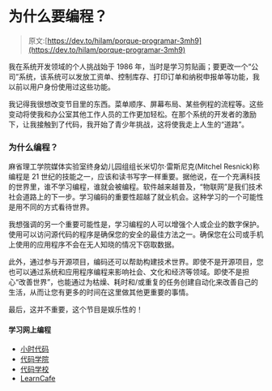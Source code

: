 # 为什么要编程？

> 原文:[https://dev.to/hilam/porque-programar-3mh9](https://dev.to/hilam/porque-programar-3mh9)

我在系统开发领域的个人挑战始于 1986 年，当时是学习剪贴画；要更改一个“公司”系统，该系统可以发放工资单、控制库存、打印订单和纳税申报单等功能，我以前以用户身份使用过这些功能。

我记得我很想改变节目里的东西。菜单顺序、屏幕布局、某些例程的流程等。这些变动将使我和办公室其他工作人员的工作更加轻松。在那个系统的开发者的激励下，让我接触到了代码，我开始了青少年挑战，这将使我走上人生的“道路”。

### [](#porqu%C3%AA-programar)为什么编程？

麻省理工学院媒体实验室终身幼儿园组组长米切尔·雷斯尼克(Mitchel Resnick)称编程是 21 世纪的技能之一，应该和读书写字一样重要。据他说，在一个充满科技的世界里，谁不学习编程，谁就会被编程。软件越来越普及，“物联网”是我们技术社会道路上的下一步。学习编码的重要性超越了就业机会。这种学习的一个可能性是用不同的方式看待世界。

我想强调的另一个重要可能性是，学习编程的人可以增强个人或企业的数字保护。使用可以访问源代码的程序是确保您的安全的最佳方法之一。确保您在公司或手机上使用的应用程序不会在无人知晓的情况下窃取数据。

此外，通过参与开源项目，编码还可以帮助构建技术世界。即使不是开源项目，您也可以通过系统和应用程序编程来影响社会、文化和经济等领域。即使不是担心“改善世界”，也能通过为枯燥、耗时和/或重复的任务创建自动化来改善自己的生活，从而让您有更多的时间在这里做其他更重要的事情。

最后，这并不重要，这个节目是娱乐性的！

#### [](#aprenda-programa%C3%A7%C3%A3o-online)学习网上编程

*   [小时代码](https://hourofcode.com/pt)
*   [代码学院](https://www.codecademy.com/pt)
*   [代码学校](https://www.codeschool.com/courses#all)
*   [LearnCafe](http://www.learncafe.com/cursos-online/informatica-e-internet/linguagens-de-programacao?order=date&filter=free)
